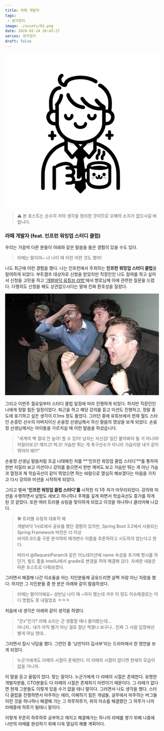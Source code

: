 ```yaml
---
title: 라떼 개발자
tags:
 - 생각정리
image: ./assets/01.png
date: 2024-02-24 16:43:27
series: 생각정리
draft: false
---
```


![banner](./assets/01.png) 

> ⚠️ 본 포스트는 순수히 저의 생각을 정리한 것이므로 오해의 소지가 없으시길 바랍니다.

### 라떼 개발자 (feat. 인프런 워밍업 스터디 클럽)

우리는 가끔씩 다른 분들이 아래와 같은 말씀을 들은 경험이 있을 수도 있다.

> 라떼는 말이야~ 너 나이 때 이런 이런 것도 했어!

나도 최근에 이런 경험을 했다. 나는 인프런에서 주최하는 **인프런 워밍업 스터디 클럽**을 참여하게 되었다. 부트캠프 대상자로 신청을 받았지만 직장인인 나도 참여를 하고 싶어서 신청을 고민을 하고 ['개발바닥 유튜브 라방'](https://www.youtube.com/watch?v=u0hoYYYjd_k "'개발바닥 유튜브 라방'")에서 향로님께 이에 관련한 질문을 드렸다. 다행히도 신청을 해도 상관없으시다는 말에 진짜 환호성을 질렀다.

![reference](./assets/reference.jpeg)

그리고 이번주 월요일부터 스터디 클럽 일정에 따라 진행하게 되었다. 하지만 직장인인 나에게 정말 힘든 일정이었다. 퇴근을 하고 해당 강의를 듣고 미션도 진행하고, 정말 중도에 포기하고 싶은 생각이 0.1ms 정도 들었다. 그러던 중에 유튜브에서 현재 월드 스타인 손흥민 선수의 아버지이신 손웅정 선생님께서 하신 말씀의 영상을 보게 되었다. 손웅정 선생님께서는 아이들을 가르치실 때 이런 말씀을 하셨습니다.

> "세계의 벽 절대 안 높아! 할 수 있어! 남자는 자신감! 일단 붙어봐야 될 거 아니야! 저질러보고! 깨지고! 박고! 가슴만 뛰는 게 축구선수가 아니라 가슴이랑 내가 같이 뛰어야 돼!!!"

손웅정 선생님 말씀처럼 조금 나태해진 저를 **'인프런 워밍업 클럽 스터디'**를 통하여 한번 저질러 보고 미션이나 강의를 들으면서 한번 깨져도 보고 가슴만 뛰는 게 아닌 가슴과 열정과 제 학습곡선이 같이 뛰었으면 하는 바람으로 열심히 해보겠다는 마음을 가지고 다시 강의와 미션을 시작하게 되었다.

그리고 벌써 **'인프런 워밍업 클럽 스터디'를** 시작한 지 1주 차가 마무리되었다. 강의와 미션을 수행하면서 날밤도 세보고 하나하나 주제를 깊게 파면서 학습곡선도 증가를 하게 된 것 같았다. 또한 여러 트러블 슈팅을 맞이하게 되었고 이것을 하나하나 클리어해 나갔다.

> 🛠 트러블 슈팅의 대표적 예  
> 개발바닥 1사로에서 공유를 했던 경험이 있지만, Spring Boot 3.2에서 사용되는 Spring Framework 버전은 더 이상   
> 바이트코드를 구문 분석하여 매개변수 이름을 추론하려고 시도하지 않는다고 한다.  
>   
> 따라서 @RequestParam과 같은 어노테이션에 name 속성을 추가해 명시를 하던가, 빌드 툴을 IntelliJ에서 gradle로 변경을 하여 해결해 갔다. 자세한 내용은 따른 포스트로 다뤄보겠다.

그러면서 해결해 나간 이슈들을 아는 지인분들께 공유드리면 살짝 자랑 아닌 자랑을 했다. 하지만 그 지인분들 중 한 분은 아래와 같이 말씀하셨다.

> 라떼는 말이이에요~ 성빈님 나이 때 ~까지 했는데 겨우 이 정도 이슈해결로는 어디 명함도 못 내밀었죠 ㅋㅋㅋ

처음에 내 생각은 아래와 같이 생각을 하였다.

> "꼰x"인가? 라떼 소리는 군 생활할 때나 들어봤는데...  
> 아니지.. 내가 아직 별거 아닌 걸로 잘난 척했나 보구나.. 진짜 그 사람 입장에선 별게 아닐 텐데..

그러면서 잠시 낙담을 했다. 그런던 중 '낭만닥터 김사부'라는 드라마에서 한 명언을 보게 되었다.

> 누군가에게도 라떼의 시절이 존재한다. 이 라떼의 시절이 없다면 현재의 모습이 없을 거니까..

이 말을 듣고 울림이 컸다. 맞는 말이다. 누군가에게 다 라떼의 시절은 존재한다. 유명한 개발자분들, CTO분들도 다 라떼의 시절은 존재하기 마련이기 때문이다. 그 라떼가 없다면 현재 그분들도 이렇게 있을 수가 없을 테니 말이다. 그러면서 나도 생각을 했다. 스터디 클럽을 진행하면서 마주하는 에러, 이해하기 힘든 개념들, 실무에서 마주하는 버그들 이런 것을 하나하나 해결해 가는 그 하루하루가, 위의 이슈를 해결했던 그 하루가 나의 라떼중에 하루가 될테니 말이다.

이렇게 꾸준히 하루하루 공부하고 깨지고 해결해가는 하나의 라떼를 쌓기 위해 나중에 나만의 라떼를 완성하기 위해 더욱 열심히 해볼 계획이다.
